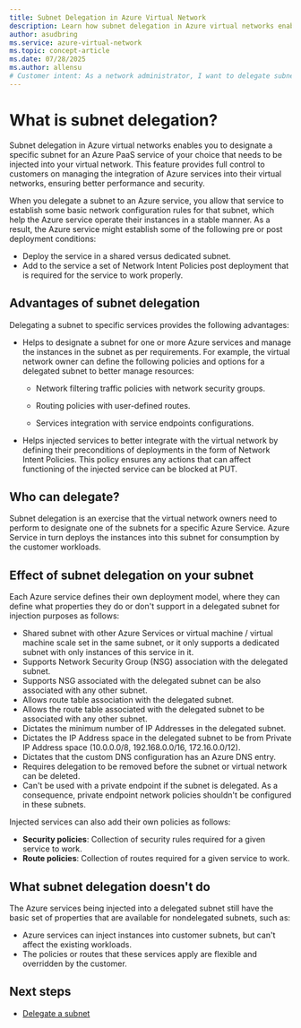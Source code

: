 ```yaml
---
title: Subnet Delegation in Azure Virtual Network
description: Learn how subnet delegation in Azure virtual networks enables you to designate specific subnets for Azure PaaS services, providing better control and integration. Discover advantages and implementation steps.
author: asudbring
ms.service: azure-virtual-network
ms.topic: concept-article
ms.date: 07/28/2025
ms.author: allensu
# Customer intent: As a network administrator, I want to delegate subnets to specific Azure services, so that I can manage network configurations and policies effectively for better integration and performance within my virtual network.
---
```


# What is subnet delegation?

Subnet delegation in Azure virtual networks enables you to designate a specific subnet for an Azure PaaS service of your choice that needs to be injected into your virtual network. This feature provides full control to customers on managing the integration of Azure services into their virtual networks, ensuring better performance and security.

When you delegate a subnet to an Azure service, you allow that service to establish some basic network configuration rules for that subnet, which help the Azure service operate their instances in a stable manner. As a result, the Azure service might establish some of the following pre or post deployment conditions:

- Deploy the service in a shared versus dedicated subnet.
- Add to the service a set of Network Intent Policies post deployment that is required for the service to work properly.

## Advantages of subnet delegation

Delegating a subnet to specific services provides the following advantages:

- Helps to designate a subnet for one or more Azure services and manage the instances in the subnet as per requirements. For example, the virtual network owner can define the following policies and options for a delegated subnet to better manage resources:

    - Network filtering traffic policies with network security groups.

    - Routing policies with user-defined routes.

    - Services integration with service endpoints configurations.

- Helps injected services to better integrate with the virtual network by defining their preconditions of deployments in the form of Network Intent Policies. This policy ensures any actions that can affect functioning of the injected service can be blocked at PUT.

## Who can delegate?

Subnet delegation is an exercise that the virtual network owners need to perform to designate one of the subnets for a specific Azure Service. Azure Service in turn deploys the instances into this subnet for consumption by the customer workloads.

## Effect of subnet delegation on your subnet

Each Azure service defines their own deployment model, where they can define what properties they do or don't support in a delegated subnet for injection purposes as follows:

- Shared subnet with other Azure Services or virtual machine / virtual machine scale set in the same subnet, or it only supports a dedicated subnet with only instances of this service in it.
- Supports Network Security Group (NSG) association with the delegated subnet.
- Supports NSG associated with the delegated subnet can be also associated with any other subnet.
- Allows route table association with the delegated subnet.
- Allows the route table associated with the delegated subnet to be associated with any other subnet.
- Dictates the minimum number of IP Addresses in the delegated subnet.
- Dictates the IP Address space in the delegated subnet to be from Private IP Address space (10.0.0.0/8, 192.168.0.0/16, 172.16.0.0/12).
- Dictates that the custom DNS configuration has an Azure DNS entry.
- Requires delegation to be removed before the subnet or virtual network can be deleted.
- Can't be used with a private endpoint if the subnet is delegated. As a consequence, private endpoint network policies shouldn't be configured in these subnets.

Injected services can also add their own policies as follows:

- **Security policies**: Collection of security rules required for a given service to work.
- **Route policies**: Collection of routes required for a given service to work.

## What subnet delegation doesn't do

The Azure services being injected into a delegated subnet still have the basic set of properties that are available for nondelegated subnets, such as:

-  Azure services can inject instances into customer subnets, but can't affect the existing workloads.
-  The policies or routes that these services apply are flexible and overridden by the customer.

## Next steps

- [Delegate a subnet](manage-subnet-delegation.md)

